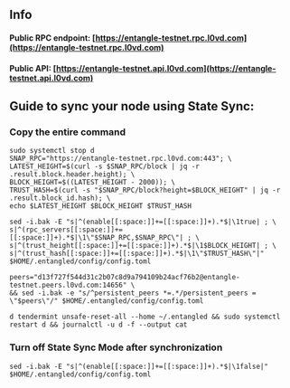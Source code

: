 ## Info
#### Public RPC endpoint: [https://entangle-testnet.rpc.l0vd.com](https://entangle-testnet.rpc.l0vd.com)
#### Public API: [https://entangle-testnet.api.l0vd.com](https://entangle-testnet.api.l0vd.com)

## Guide to sync your node using State Sync:

### Copy the entire command
```
sudo systemctl stop d
SNAP_RPC="https://entangle-testnet.rpc.l0vd.com:443"; \
LATEST_HEIGHT=$(curl -s $SNAP_RPC/block | jq -r .result.block.header.height); \
BLOCK_HEIGHT=$((LATEST_HEIGHT - 2000)); \
TRUST_HASH=$(curl -s "$SNAP_RPC/block?height=$BLOCK_HEIGHT" | jq -r .result.block_id.hash); \
echo $LATEST_HEIGHT $BLOCK_HEIGHT $TRUST_HASH

sed -i.bak -E "s|^(enable[[:space:]]+=[[:space:]]+).*$|\1true| ; \
s|^(rpc_servers[[:space:]]+=[[:space:]]+).*$|\1\"$SNAP_RPC,$SNAP_RPC\"| ; \
s|^(trust_height[[:space:]]+=[[:space:]]+).*$|\1$BLOCK_HEIGHT| ; \
s|^(trust_hash[[:space:]]+=[[:space:]]+).*$|\1\"$TRUST_HASH\"|" $HOME/.entangled/config/config.toml

peers="d13f727f544d31c2b07c8d9a794109b24acf76b2@entangle-testnet.peers.l0vd.com:14656" \
&& sed -i.bak -e "s/^persistent_peers *=.*/persistent_peers = \"$peers\"/" $HOME/.entangled/config/config.toml 

d tendermint unsafe-reset-all --home ~/.entangled && sudo systemctl restart d && journalctl -u d -f --output cat
```

### Turn off State Sync Mode after synchronization
```
sed -i.bak -E "s|^(enable[[:space:]]+=[[:space:]]+).*$|\1false|" $HOME/.entangled/config/config.toml
```
